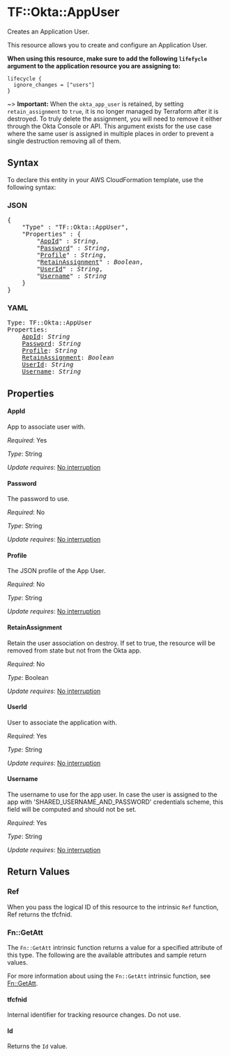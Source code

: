 # TF::Okta::AppUser

Creates an Application User.

This resource allows you to create and configure an Application User.

**When using this resource, make sure to add the following `lifefycle` argument to the application resource you are assigning to:**

```hcl
lifecycle {
  ignore_changes = ["users"]
}
```

~> **Important:** When the `okta_app_user` is retained, by setting `retain_assignment` to `true`, it is no longer managed by Terraform after it is destroyed. To truly delete the assignment, you will need to remove it either through the Okta Console or API. This argument exists for the use case where the same user is assigned in multiple places in order to prevent a single destruction removing all of them.

## Syntax

To declare this entity in your AWS CloudFormation template, use the following syntax:

### JSON

<pre>
{
    "Type" : "TF::Okta::AppUser",
    "Properties" : {
        "<a href="#appid" title="AppId">AppId</a>" : <i>String</i>,
        "<a href="#password" title="Password">Password</a>" : <i>String</i>,
        "<a href="#profile" title="Profile">Profile</a>" : <i>String</i>,
        "<a href="#retainassignment" title="RetainAssignment">RetainAssignment</a>" : <i>Boolean</i>,
        "<a href="#userid" title="UserId">UserId</a>" : <i>String</i>,
        "<a href="#username" title="Username">Username</a>" : <i>String</i>
    }
}
</pre>

### YAML

<pre>
Type: TF::Okta::AppUser
Properties:
    <a href="#appid" title="AppId">AppId</a>: <i>String</i>
    <a href="#password" title="Password">Password</a>: <i>String</i>
    <a href="#profile" title="Profile">Profile</a>: <i>String</i>
    <a href="#retainassignment" title="RetainAssignment">RetainAssignment</a>: <i>Boolean</i>
    <a href="#userid" title="UserId">UserId</a>: <i>String</i>
    <a href="#username" title="Username">Username</a>: <i>String</i>
</pre>

## Properties

#### AppId

App to associate user with.

_Required_: Yes

_Type_: String

_Update requires_: [No interruption](https://docs.aws.amazon.com/AWSCloudFormation/latest/UserGuide/using-cfn-updating-stacks-update-behaviors.html#update-no-interrupt)

#### Password

The password to use.

_Required_: No

_Type_: String

_Update requires_: [No interruption](https://docs.aws.amazon.com/AWSCloudFormation/latest/UserGuide/using-cfn-updating-stacks-update-behaviors.html#update-no-interrupt)

#### Profile

The JSON profile of the App User.

_Required_: No

_Type_: String

_Update requires_: [No interruption](https://docs.aws.amazon.com/AWSCloudFormation/latest/UserGuide/using-cfn-updating-stacks-update-behaviors.html#update-no-interrupt)

#### RetainAssignment

Retain the user association on destroy. If set to true, the resource will be removed from state but not from the Okta app.

_Required_: No

_Type_: Boolean

_Update requires_: [No interruption](https://docs.aws.amazon.com/AWSCloudFormation/latest/UserGuide/using-cfn-updating-stacks-update-behaviors.html#update-no-interrupt)

#### UserId

User to associate the application with.

_Required_: Yes

_Type_: String

_Update requires_: [No interruption](https://docs.aws.amazon.com/AWSCloudFormation/latest/UserGuide/using-cfn-updating-stacks-update-behaviors.html#update-no-interrupt)

#### Username

The username to use for the app user. In case the user is assigned to the app with
'SHARED_USERNAME_AND_PASSWORD' credentials scheme, this field will be computed and should not be set.

_Required_: Yes

_Type_: String

_Update requires_: [No interruption](https://docs.aws.amazon.com/AWSCloudFormation/latest/UserGuide/using-cfn-updating-stacks-update-behaviors.html#update-no-interrupt)

## Return Values

### Ref

When you pass the logical ID of this resource to the intrinsic `Ref` function, Ref returns the tfcfnid.

### Fn::GetAtt

The `Fn::GetAtt` intrinsic function returns a value for a specified attribute of this type. The following are the available attributes and sample return values.

For more information about using the `Fn::GetAtt` intrinsic function, see [Fn::GetAtt](https://docs.aws.amazon.com/AWSCloudFormation/latest/UserGuide/intrinsic-function-reference-getatt.html).

#### tfcfnid

Internal identifier for tracking resource changes. Do not use.

#### Id

Returns the <code>Id</code> value.

